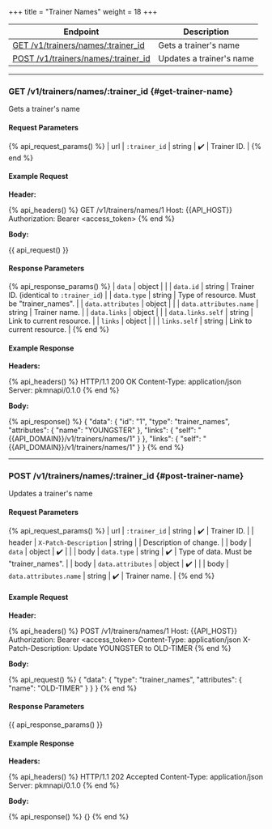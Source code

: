 +++
title = "Trainer Names"
weight = 18
+++

| Endpoint                                                  | Description              |
|-----------------------------------------------------------|--------------------------|
| [GET /v1/trainers/names/:trainer_id](#get-trainer-name)   | Gets a trainer's name    |
| [POST /v1/trainers/names/:trainer_id](#post-trainer-name) | Updates a trainer's name |

---

### GET /v1/trainers/names/:trainer_id {#get-trainer-name}

Gets a trainer's name

#### Request Parameters

{% api_request_params() %}
| url | `:trainer_id` | string | ✔️ | Trainer ID. |
{% end %}

#### Example Request

**Header:**

{% api_headers() %}
GET /v1/trainers/names/1
Host: {{API_HOST}}
Authorization: Bearer <access_token>
{% end %}

**Body:**

{{ api_request() }}

#### Response Parameters

{% api_response_params() %}
| `data`                 | object |                                            |
| `data.id`              | string | Trainer ID. (identical to `:trainer_id`)   |
| `data.type`            | string | Type of resource. Must be "trainer_names". |
| `data.attributes`      | object |                                            |
| `data.attributes.name` | string | Trainer name.                              |
| `data.links`           | object |                                            |
| `data.links.self`      | string | Link to current resource.                  |
| `links`                | object |                                            |
| `links.self`           | string | Link to current resource.                  |
{% end %}

#### Example Response

**Headers:**

{% api_headers() %}
HTTP/1.1 200 OK
Content-Type: application/json
Server: pkmnapi/0.1.0
{% end %}

**Body:**

{% api_response() %}
{
    "data": {
        "id": "1",
        "type": "trainer_names",
        "attributes": {
            "name": "YOUNGSTER"
        },
        "links": {
            "self": "{{API_DOMAIN}}/v1/trainers/names/1"
        }
    },
    "links": {
        "self": "{{API_DOMAIN}}/v1/trainers/names/1"
    }
}
{% end %}

---

### POST /v1/trainers/names/:trainer_id {#post-trainer-name}

Updates a trainer's name

#### Request Parameters

{% api_request_params() %}
| url    | `:trainer_id`          | string | ✔️ | Trainer ID.                            |
| header | `X-Patch-Description`  | string |   | Description of change.                 |
| body   | `data`                 | object | ✔️ |                                        |
| body   | `data.type`            | string | ✔️ | Type of data. Must be "trainer_names". |
| body   | `data.attributes`      | object | ✔️ |                                        |
| body   | `data.attributes.name` | string | ✔️ | Trainer name.                          |
{% end %}

#### Example Request

**Header:**

{% api_headers() %}
POST /v1/trainers/names/1
Host: {{API_HOST}}
Authorization: Bearer <access_token>
Content-Type: application/json
X-Patch-Description: Update YOUNGSTER to OLD-TIMER
{% end %}

**Body:**

{% api_request() %}
{
    "data": {
        "type": "trainer_names",
        "attributes": {
            "name": "OLD-TIMER"
        }
    }
}
{% end %}

#### Response Parameters

{{ api_response_params() }}

#### Example Response

**Headers:**

{% api_headers() %}
HTTP/1.1 202 Accepted
Content-Type: application/json
Server: pkmnapi/0.1.0
{% end %}

**Body:**

{% api_response() %}
{}
{% end %}
